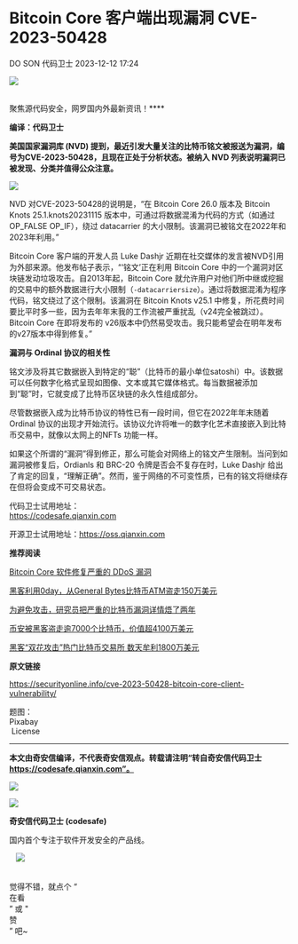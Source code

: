 #  Bitcoin Core 客户端出现漏洞 CVE-2023-50428   
DO SON  代码卫士   2023-12-12 17:24  
  
![](https://mmbiz.qpic.cn/mmbiz_gif/Az5ZsrEic9ot90z9etZLlU7OTaPOdibteeibJMMmbwc29aJlDOmUicibIRoLdcuEQjtHQ2qjVtZBt0M5eVbYoQzlHiaw/640?wx_fmt=gif "")  
  
   
聚焦源代码安全，网罗国内外最新资讯！****  
  
**编译：代码卫士**  
  
**美国国家漏洞库 (NVD) 提到，最近引发大量关注的比特币铭文被报送为漏洞，编号为CVE-2023-50428，且现在正处于分析状态。被纳入 NVD 列表说明漏洞已被发现、分类并值得公众注意。**  
  
![](https://mmbiz.qpic.cn/mmbiz_png/oBANLWYScMTwbIAbnwWkA8HdzmyVrgduibibwu6jl2a4H4ibrC67ic5dibAY8JKO82Vmomhiaxkg1iapfDNOKvsT1X3vw/640?wx_fmt=png&from=appmsg "")  
  
  
NVD 对CVE-2023-50428的说明是，“在 Bitcoin Core 26.0 版本及 Bitcoin Knots 25.1.knots20231115 版本中，可通过将数据混淆为代码的方式（如通过 OP_FALSE OP_IF），绕过 datacarrier 的大小限制。该漏洞已被铭文在2022年和2023年利用。”  
  
Bitcoin Core 客户端的开发人员 Luke Dashjr 近期在社交媒体的发言被NVD引用为外部来源。他发布帖子表示，“‘铭文’正在利用 Bitcoin Core 中的一个漏洞对区块链发动垃圾攻击。自2013年起，Bitcoin Core 就允许用户对他们所中继或挖掘的交易中的额外数据进行大小限制（`-datacarriersize`）。通过将数据混淆为程序代码，铭文绕过了这个限制。该漏洞在 Bitcoin Knots v25.1 中修复，所花费时间要比平时多一些，因为去年年末我的工作流被严重扰乱（v24完全被跳过）。Bitcoin Core 在即将发布的 v26版本中仍然易受攻击。我只能希望会在明年发布的v27版本中得到修复。”  
  
  
**漏洞与 Ordinal 协议的相关性**  
  
  
  
  
铭文涉及将其它数据嵌入到特定的“聪”（比特币的最小单位satoshi）中。该数据可以任何数字化格式呈现如图像、文本或其它媒体格式。每当数据被添加到“聪”时，它就变成了比特币区块链的永久性组成部分。  
  
尽管数据嵌入成为比特币协议的特性已有一段时间，但它在2022年年末随着 Ordinal 协议的出现才开始流行。该协议允许将唯一的数字化艺术直接嵌入到比特币交易中，就像以太网上的NFTs 功能一样。  
  
如果这个所谓的“漏洞”得到修正，那么可能会对网络上的铭文产生限制。当问到如漏洞被修复后，Ordianls 和 BRC-20 令牌是否会不复存在时，Luke Dashjr 给出了肯定的回复，“理解正确”。然而，鉴于网络的不可变性质，已有的铭文将继续存在但将会变成不可交易状态。  
  
  
  
代码卫士试用地址：  
https://codesafe.qianxin.com  
  
开源卫士试用地址：https://oss.qianxin.com  
  
  
  
  
  
  
  
  
  
  
  
  
**推荐阅读**  
  
[Bitcoin Core 软件修复严重的 DDoS 漏洞](http://mp.weixin.qq.com/s?__biz=MzI2NTg4OTc5Nw==&mid=2247488136&idx=2&sn=5462299ba116d631cff868b64ff0e623&chksm=ea9723e2dde0aaf476ca2d944fd3d820015487886784c01e22399a9819acb337ce672340f742&scene=21#wechat_redirect)  
  
  
[黑客利用0day，从General Bytes比特币ATM盗走150万美元](http://mp.weixin.qq.com/s?__biz=MzI2NTg4OTc5Nw==&mid=2247515986&idx=1&sn=5eff29117a43de02c6e24051651a6f86&chksm=ea948e38dde3072e5c313bd7e56c2044587c7b7b42072206200ca8c56d01ef4e3a2136e2b227&scene=21#wechat_redirect)  
  
  
[为避免攻击，研究员把严重的比特币漏洞详情焐了两年](http://mp.weixin.qq.com/s?__biz=MzI2NTg4OTc5Nw==&mid=2247495037&idx=2&sn=8ad91cfcc0f096e65069927ae64d022e&chksm=ea94dc17dde35501ed12e9d497d69e3a652b8ccea34ed405bd3bb702cd49dc02671086300e99&scene=21#wechat_redirect)  
  
  
[币安被黑客盗走逾7000个比特币，价值超4100万美元](http://mp.weixin.qq.com/s?__biz=MzI2NTg4OTc5Nw==&mid=2247489900&idx=2&sn=b10cb5c19d77fe414284057f750efe90&chksm=ea972806dde0a1103abe20c0fb21802083386b70457b6a0e3c42111c3b76b3b52258aa0f10de&scene=21#wechat_redirect)  
  
  
[黑客“双花攻击”热门比特币交易所 数天牟利1800万美元](http://mp.weixin.qq.com/s?__biz=MzI2NTg4OTc5Nw==&mid=2247487225&idx=5&sn=d05ee1f57cb8d24a8d30a6f7c3589dff&chksm=ea973f93dde0b685373d9512d0c7df249fd13aa48d1f627657ee012c5c94096ea8e61351a7e2&scene=21#wechat_redirect)  
  
  
  
  
**原文链接**  
  
https://securityonline.info/cve-2023-50428-bitcoin-core-client-vulnerability/  
  
  
题图：  
Pixabay  
 License  
  
****  
**本文由奇安信编译，不代表奇安信观点。转载请注明“转自奇安信代码卫士 https://codesafe.qianxin.com”。**  
  
  
  
  
![](https://mmbiz.qpic.cn/mmbiz_jpg/oBANLWYScMSf7nNLWrJL6dkJp7RB8Kl4zxU9ibnQjuvo4VoZ5ic9Q91K3WshWzqEybcroVEOQpgYfx1uYgwJhlFQ/640?wx_fmt=jpeg "")  
  
![](https://mmbiz.qpic.cn/mmbiz_jpg/oBANLWYScMSN5sfviaCuvYQccJZlrr64sRlvcbdWjDic9mPQ8mBBFDCKP6VibiaNE1kDVuoIOiaIVRoTjSsSftGC8gw/640?wx_fmt=jpeg "")  
  
**奇安信代码卫士 (codesafe)**  
  
国内首个专注于软件开发安全的产品线。  
  
   ![](https://mmbiz.qpic.cn/mmbiz_gif/oBANLWYScMQ5iciaeKS21icDIWSVd0M9zEhicFK0rbCJOrgpc09iaH6nvqvsIdckDfxH2K4tu9CvPJgSf7XhGHJwVyQ/640?wx_fmt=gif "")  
  
   
觉得不错，就点个 “  
在看  
” 或 "  
赞  
” 吧~  
  
